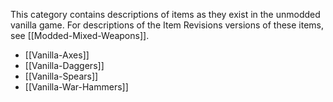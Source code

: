 
This category contains descriptions of items as they exist in the unmodded vanilla game. For descriptions of the Item Revisions versions of these items, see [[Modded-Mixed-Weapons]].

- [[Vanilla-Axes]]
- [[Vanilla-Daggers]]
- [[Vanilla-Spears]]
- [[Vanilla-War-Hammers]]


